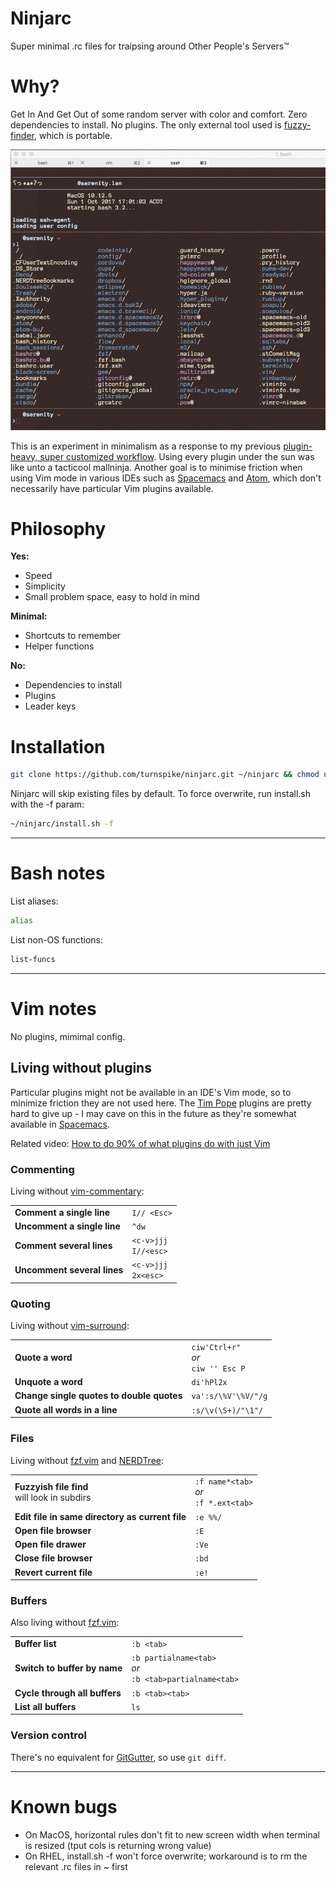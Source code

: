 # Ninjarc
Super minimal .rc files for traipsing around Other People's Servers™

# Why?

Get In And Get Out of some random server with color and comfort. Zero dependencies to install. No plugins. The only external tool used is [fuzzy-finder](https://github.com/junegunn/fzf/), which is portable.

![ninjarc screenshot](https://github.com/turnspike/ninjarc/raw/master/screenshot.png)

This is an experiment in minimalism as a response to my previous [plugin-heavy, super customized workflow](https://github.com/turnspike/aetherwolf). Using every plugin under the sun was like unto a tacticool mallninja. Another goal is to minimise friction when using Vim mode in various IDEs such as [Spacemacs](http://spacemacs.org) and [Atom](https://atom.io), which don't necessarily have particular Vim plugins available. 

# Philosophy

**Yes:**
- Speed
- Simplicity
- Small problem space, easy to hold in mind

**Minimal:**
- Shortcuts to remember
- Helper functions

**No:**
- Dependencies to install
- Plugins
- Leader keys

# Installation
```sh
git clone https://github.com/turnspike/ninjarc.git ~/ninjarc && chmod u+x ~/ninjarc/install.sh && ~/ninjarc/install.sh
```

Ninjarc will skip existing files by default. To force overwrite, run install.sh with the -f param:
```sh
~/ninjarc/install.sh -f
```

---
# Bash notes

List aliases:
```sh
alias
```

List non-OS functions:
```sh
list-funcs
```

---
# Vim notes

No plugins, mimimal config.

## Living without plugins

Particular plugins might not be available in an IDE's Vim mode, so to minimize friction they are not used here. The [Tim Pope](https://github.com/tpope) plugins are pretty hard to give up - I may cave on this in the future as they're somewhat available in [Spacemacs](https://spacemacs.org).

Related video: [How to do 90% of what plugins do with just Vim](https://www.youtube.com/watch?v=XA2WjJbmmoM_)

### Commenting
Living without [vim-commentary](https://github.com/tpope/vim-commentary):

| | |
|-|-|
| **Comment a single line** | `I// <Esc>` |
| **Uncomment a single line** | `^dw` |
| **Comment several lines** | `<c-v>jjj` <br> `I//<esc>` |
| **Uncomment several lines** | `<c-v>jjj` <br> `2x<esc>` |

### Quoting
Living without [vim-surround](https://github.com/tpope/vim-surround):

| | |
|-|-|
| **Quote a word** | `ciw'Ctrl+r"` <br> *or* <br> `ciw '' Esc P` |
| **Unquote a word** | `di'hPl2x` |
| **Change single quotes to double quotes** | `va':s/\%V'\%V/"/g` |
| **Quote all words in a line** | `:s/\v(\S+)/"\1"/` |

### Files
Living without [fzf.vim](https://github.com/junegunn/fzf.vim) and [NERDTree](https://github.com/scrooloose/nerdtree):

| | |
|-|-|
| **Fuzzyish file find** <br> will look in subdirs | `:f name*<tab>` <br> *or* <br> `:f *.ext<tab>` |
| **Edit file in same directory as current file** | `:e %%/` |
| **Open file browser** | `:E` |
| **Open file drawer** | `:Ve` |
| **Close file browser** | `:bd` |
| **Revert current file** | `:e!` |

### Buffers
Also living without [fzf.vim](https://github.com/junegunn/fzf.vim):

| | |
|-|-|
| **Buffer list** | `:b <tab>` |
| **Switch to buffer by name** | `:b partialname<tab>` <br> *or* <br> `:b <tab>partialname<tab>` |
| **Cycle through all buffers** | `:b <tab><tab>` |
| **List all buffers** | `ls` |

### Version control
There's no equivalent for [GitGutter](https://github.com/airblade/vim-gitgutter), so use `git diff`.

---
# Known bugs

* On MacOS, horizontal rules don't fit to new screen width when terminal is resized (tput cols is returning wrong value)
* On RHEL, install.sh -f won't force overwrite; workaround is to rm the relevant .rc files in ~ first
